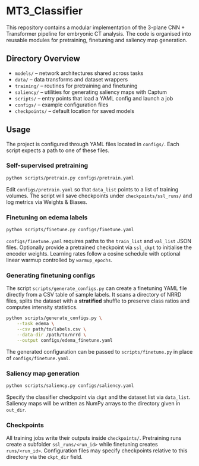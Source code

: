 # MT3_Classifier

This repository contains a modular implementation of the 3-plane CNN + Transformer
pipeline for embryonic CT analysis. The code is organised into reusable modules
for pretraining, finetuning and saliency map generation.

## Directory Overview

- `models/` – network architectures shared across tasks
- `data/` – data transforms and dataset wrappers
- `training/` – routines for pretraining and finetuning
- `saliency/` – utilities for generating saliency maps with Captum
- `scripts/` – entry points that load a YAML config and launch a job
- `configs/` – example configuration files
- `checkpoints/` – default location for saved models

## Usage

The project is configured through YAML files located in `configs/`. Each script
expects a path to one of these files.

### Self-supervised pretraining

```bash
python scripts/pretrain.py configs/pretrain.yaml
```

Edit `configs/pretrain.yaml` so that `data_list` points to a list of training
volumes. The script will save checkpoints under `checkpoints/ssl_runs/` and log
metrics via Weights & Biases.

### Finetuning on edema labels

```bash
python scripts/finetune.py configs/finetune.yaml
```

`configs/finetune.yaml` requires paths to the `train_list` and `val_list` JSON
files. Optionally provide a pretrained checkpoint via `ssl_ckpt` to initialise
the encoder weights.  Learning rates follow a cosine schedule with optional
linear warmup controlled by `warmup_epochs`.

### Generating finetuning configs

The script `scripts/generate_configs.py` can create a finetuning YAML file
directly from a CSV table of sample labels. It scans a directory of NRRD files,
splits the dataset with a **stratified** shuffle to preserve class ratios and
computes intensity statistics.

```bash
python scripts/generate_configs.py \
    --task edema \
    --csv path/to/labels.csv \
    --data-dir /path/to/nrrd \
    --output configs/edema_finetune.yaml
```

The generated configuration can be passed to `scripts/finetune.py` in place of
`configs/finetune.yaml`.

### Saliency map generation

```bash
python scripts/saliency.py configs/saliency.yaml
```

Specify the classifier checkpoint via `ckpt` and the dataset list via
`data_list`. Saliency maps will be written as NumPy arrays to the directory
given in `out_dir`.

### Checkpoints

All training jobs write their outputs inside `checkpoints/`. Pretraining runs
create a subfolder `ssl_runs/<run_id>` while finetuning creates
`runs/<run_id>`. Configuration files may specify checkpoints relative to this
directory via the `ckpt_dir` field.
